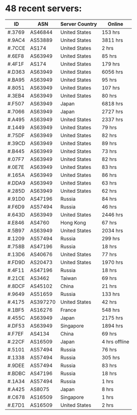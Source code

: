 # 48 recent servers:

| ID | ASN | Server Country | Online |
| ------ | ------ | ------ | ------ |
| #.3769 | AS46844 | United States | 153 hrs |
| #.9AC4 | AS53889 | United States | 3811 hrs |
| #.7CCE | AS174 | United States | 2 hrs |
| #.6EF8 | AS63949 | United States | 85 hrs |
| #.4F1F | AS174 | United States | 179 hrs |
| #.D363 | AS63949 | United States | 6056 hrs |
| #.BA95 | AS63949 | United States | 95 hrs |
| #.8051 | AS63949 | United States | 107 hrs |
| #.3EB4 | AS63949 | United States | 80 hrs |
| #.F507 | AS63949 | Japan | 6818 hrs |
| #.7066 | AS63949 | Japan | 2727 hrs |
| #.A495 | AS63949 | United States | 2337 hrs |
| #.1449 | AS63949 | United States | 79 hrs |
| #.75DF | AS63949 | United States | 82 hrs |
| #.39CD | AS63949 | United States | 89 hrs |
| #.B445 | AS63949 | United States | 73 hrs |
| #.07F7 | AS63949 | United States | 82 hrs |
| #.0E7E | AS63949 | United States | 83 hrs |
| #.165A | AS63949 | United States | 86 hrs |
| #.DDA9 | AS63949 | United States | 63 hrs |
| #.285D | AS63949 | United States | 62 hrs |
| #.91D0 | AS47196 | Russia | 84 hrs |
| #.F6D9 | AS57494 | Russia | 46 hrs |
| #.643D | AS63949 | United States | 2446 hrs |
| #.E846 | AS4760 | Hong Kong | 67 hrs |
| #.5B97 | AS63949 | United States | 2034 hrs |
| #.1209 | AS57494 | Russia | 299 hrs |
| #.758B | AS47196 | Russia | 18 hrs |
| #.13D6 | AS40676 | United States | 77 hrs |
| #.FD9D | AS20473 | United States | 1970 hrs |
| #.4F11 | AS47196 | Russia | 18 hrs |
| #.21CE | AS3462 | Taiwan | 69 hrs |
| #.8DCF | AS45102 | China | 21 hrs |
| #.9649 | AS51659 | Russia | 133 hrs |
| #.4175 | AS397270 | United States | 42 hrs |
| #.1BF5 | AS16276 | France | 548 hrs |
| #.455C | AS63949 | Japan | 2175 hrs |
| #.DF53 | AS63949 | Singapore | 1894 hrs |
| #.F7EF | AS4134 | China | 69 hrs |
| #.22CF | AS16509 | Japan | 4 hrs offline |
| #.5101 | AS57494 | Russia | 76 hrs |
| #.1338 | AS57494 | Russia | 305 hrs |
| #.9DEE | AS57494 | Russia | 83 hrs |
| #.BDBC | AS47196 | Russia | 18 hrs |
| #.1A34 | AS57494 | Russia | 1 hrs |
| #.A425 | AS8075 | Japan | 8 hrs |
| #.C678 | AS16509 | Singapore | 1 hrs |
| #.E7D1 | AS16509 | United States | 2 hrs |

